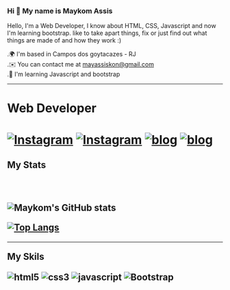 
### Hi 👋 My name is Maykom Assis

Hello, I'm a Web Developer, I know about HTML, CSS, Javascript and now I'm learning bootstrap. like to take apart things, fix or just find out what things are made of and how they work :)

.🌍  I'm based in Campos dos goytacazes - RJ <br>
.✉️  You can contact me at mayassiskon@gmail.com <br>
.🧠  I'm learning Javascript and bootstrap <br> 


<hr>

<h1>Web Developer<h1>



[![Instagram](https://img.shields.io/badge/Instagram-E4405F?style=for-the-badge&logo=instagram&logoColor=white)](https://www.instagram.com/maykomassis/?hl=pt-br)
[![Instagram](https://img.shields.io/badge/Twitter-1DA1F2?style=for-the-badge&logo=twitter&logoColor=white)](https://twitter.com/maykomassis)
[![blog](https://img.shields.io/badge/LinkedIn-0077B5?style=for-the-badge&logo=linkedin&logoColor=white)](https://img.shields.io/badge/GitHub-100000?style=for-the-badge&logo=github&logoColor=white)
[![blog](https://img.shields.io/badge/GitHub-100000?style=for-the-badge&logo=github&logoColor=white)](https://github.com/MaykomAssis)



<h2>My Stats<h2><br>

![Maykom's GitHub stats](https://github-readme-stats.vercel.app/api?username=MaykomAssis&show_icons=true&theme=radical)

[![Top Langs](https://github-readme-stats.vercel.app/api/top-langs/?username=MaykomAssis&layout=compact)](https://github.com/anuraghazra/github-readme-stats)

<hr>

My Skils


<div style="display: inline_block">
    <img align="center" alt="html5" src="https://img.shields.io/badge/HTML5-E34F26?style=for-the-badge&logo=html5&logoColor=white" />
     <img align="center" alt="css3" src="https://img.shields.io/badge/CSS3-1572B6?style=for-the-badge&logo=css3&logoColor=white" />
      <img align="center" alt="javascript" src="https://img.shields.io/badge/JavaScript-323330?style=for-the-badge&logo=javascript&logoColor=F7DF1E" />
    <img align="center" alt="Bootstrap" src="https://img.shields.io/badge/Bootstrap-563D7C?style=for-the-badge&logo=bootstrap&logoColor=white" />
</div>
